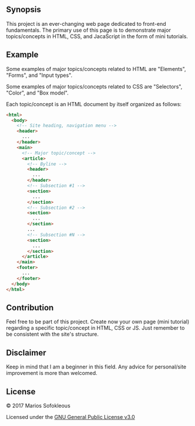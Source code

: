 ## Synopsis

This project is an ever-changing web page dedicated to front-end fundamentals. 
The primary use of this page is to demonstrate major topics/concepts in HTML, 
CSS, and JacaScript in the form of mini tutorials.

## Example

Some examples of major topics/concepts related to HTML are "Elements", "Forms", 
and "Input types". 

Some examples of major topics/concepts related to CSS are "Selectors", "Color", 
and "Box model".

Each topic/concept is an HTML document by itself organized as follows:
```html
<html>
  <body>
    <!-- Site heading, navigation menu -->
    <header>
      ...
    </header>
    <main>
      <!-- Major topic/concept -->
      <article>
        <!-- Byline -->
        <header>
          ...
        </header>
        <!-- Subsection #1 -->
        <section>
          ...
        </section>
        <!-- Subsection #2 -->
        <section>
          ...
        </section>
        ...
        <!-- Subsection #N -->
        <section>
          ...
        </section>
      </article>
    </main>
    <footer>
      ...
    </footer>
  </body>
</html>
```

## Contribution

Feel free to be part of this project. Create now your own page (mini tutorial) 
regarding a specific topic/concept in HTML, CSS or JS. Just remember to be 
consistent with the site's structure. 

## Disclaimer 

Keep in mind that I am a beginner in this field. Any advice for personal/site
improvement is more than welcomed. 

## License

&copy; 2017 Marios Sofokleous

Licensed under the [GNU General Public License v3.0](LICENSE) 
